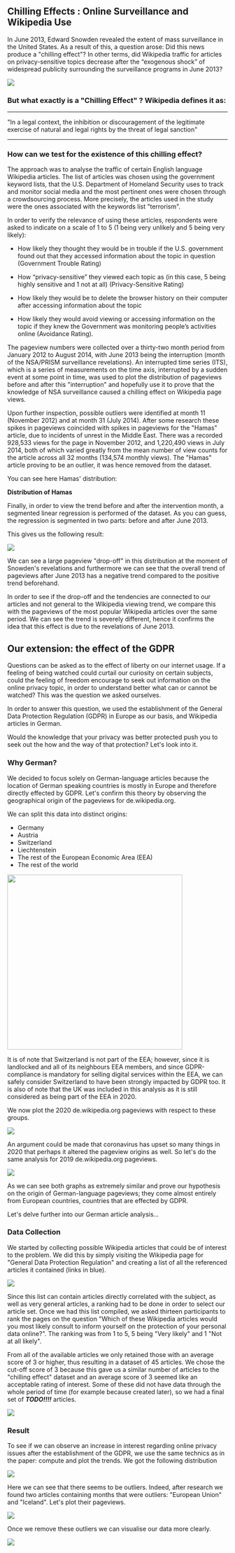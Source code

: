 ## Chilling Effects : Online Surveillance and Wikipedia Use

In June 2013, Edward Snowden revealed the extent of mass surveillance in the United States. As a result of this, a question arose: Did this news produce a "chilling effect"? In other terms, did Wikipedia traffic for articles on privacy-sensitive topics decrease after the “exogenous shock” of widespread publicity surrounding the surveillance programs in June 2013?

<img src="\images\surveillance.jpg">

### But what exactly is a "Chilling Effect" ? Wikipedia defines it as:

---

"In a legal context, the inhibition or discouragement of the legitimate exercise of natural and legal rights by the threat of legal sanction"

---

### How can we test for the existence of this chilling effect?

The approach was to analyse the traffic of certain English language Wikipedia articles. The list of articles was chosen using the government keyword lists, that the U.S. Department of Homeland Security uses to track and monitor social media and the most pertinent ones were chosen through a crowdsourcing process. More precisely, the articles used in the study were the ones associated with the keywords list "terrorism".

In order to verify the relevance of using these articles, respondents were asked to indicate on a scale of 1 to 5 (1 being very unlikely and 5 being very likely):

- How likely they thought they would be in trouble if the U.S. government found out that they accessed information about the topic in question (Government Trouble Rating)

- How “privacy-sensitive” they viewed each topic as (in this case, 5 being highly sensitive and 1 not at all) (Privacy-Sensitive Rating)

- How likely they would be to delete the browser history on their computer after accessing information about the topic

- How likely they would avoid viewing or accessing information on the topic if they knew the Government was monitoring people’s activities online (Avoidance Rating).

The pageview numbers were collected over a thirty-two month period from January 2012 to August 2014, with June 2013 being the interruption (month of the NSA/PRISM surveillance revelations). An interrupted time series (ITS), which is a series of measurements on the time axis, interrupted by a sudden event at some point in time, was used to plot the distribution of pageviews before and after this "interruption" and hopefully use it to prove that the knowledge of NSA surveillance caused a chilling effect on Wikipedia page views.

Upon further inspection, possible outliers were identified at month 11 (November 2012) and at month 31 (July 2014). After some research these spikes in pageviews coincided with spikes in pageviews for the "Hamas" article, due to incidents of unrest in the Middle East. There was a recorded 928,533 views for the page in November
2012, and 1,220,490 views in July 2014, both of which varied greatly from the mean number of view counts for the article across all 32 months (134,574 monthly views). The "Hamas" article proving to be an outlier, it was hence removed from the dataset.

You can see here Hamas' distribution:

**Distribution of Hamas**

Finally, in order to view the trend before and after the intervention month, a segmented linear regression is performed of the dataset. As you can guess, the regression is segmented in two parts: before and after June 2013.

This gives us the following result:

<img src="\images\most_popular.JPG">

We can see a large pageview "drop-off" in this distribution at the moment of Snowden's revelations and furthermore we can see that the overall trend of pageviews after June 2013 has a negative trend compared to the positive trend beforehand.

In order to see if the drop-off and the tendencies are connected to our articles and not general to the Wikipedia viewing trend, we compare this with the pageviews of the most popular Wikipedia articles over the same period. We can see the trend is severely different, hence it confirms the idea that this effect is due to the revelations of June 2013.


## Our extension: the effect of the GDPR

Questions can be asked as to the effect of liberty on our internet usage. If a feeling of being watched could curtail our curiosity on certain subjects, could the feeling of freedom encourage to seek out information on the online privacy topic, in order to understand better what can or cannot be watched? This was the question we asked ourselves.

In order to answer this question, we used the establishment of the General Data Protection Regulation (GDPR) in Europe as our basis, and Wikipedia articles in German.

Would the knowledge that your privacy was better protected push you to seek out the how and the way of that protection? Let's look into it.

### Why German?

We decided to focus solely on German-language articles because the location of German speaking countries is mostly in Europe and therefore directly effected by GDPR. Let's confirm this theory by observing the geographical origin of the pageviews for de.wikipedia.org.

We can split this data into distinct origins:

- Germany
- Austria
- Switzerland
- Liechtenstein
- The rest of the European Economic Area (EEA)
- The rest of the world

<img src="\images\map_europe.jpg" width="400"/>

It is of note that Switzerland is not part of the EEA; however, since it is landlocked and all of its neighbours EEA members, and since GDPR-compliance is mandatory for selling digital services within the EEA, we can safely consider Switzerland to have been strongly impacted by GDPR too. It is also of note that the UK was included in this analysis as it is still considered as being part of the EEA in 2020.

We now plot the 2020 de.wikipedia.org pageviews with respect to these groups.

<img src="\images\german2020.JPG">

An argument could be made that coronavirus has upset so many things in 2020 that perhaps it altered the pageview origins as well. So let's do the same analysis for 2019 de.wikipedia.org pageviews.

<img src="\images\german2019.JPG">

As we can see both graphs as extremely similar and prove our hypothesis on the origin of German-language pageviews; they come almost entirely from European countries, countries that are effected by GDPR.

Let's delve further into our German article analysis...


### Data Collection

We started by collecting possible Wikipedia articles that could be of interest to the problem. We did this by simply visiting the Wikipedia page for "General Data Protection Regulation" and creating a list of all the referenced articles it contained (links in blue).

<img src="\images\GDPR.jpg">

Since this list can contain articles directly correlated with the subject, as well as very general articles, a ranking had to be done in order to select our article set. Once we had this list compiled, we asked thirteen participants to rank the pages on the question "Which of these Wikipedia articles would you most likely consult to inform yourself on the protection of your personal data online?". The ranking was from 1 to 5, 5 being "Very likely" and 1 "Not at all likely".

From all of the available articles we only retained those with an average score of 3 or higher, thus resulting in a dataset of 45 articles. We chose the cut-off score of 3 because this gave us a similar number of articles to the "chilling effect" dataset and an average score of 3 seemed like an acceptable rating of interest. Some of these did not have data through the whole period of time (for example because created later), so we had a final set of ___*TODO!!!!*___ articles.

<img src="\images\wordcloud.jpg">

### Result

To see if we can observe an increase in interest regarding online privacy issues after the establishment of the GDPR, we use the same technics as in the paper: compute and plot the trends. We got the following distribution

<img src="\images\distribution.jpg">

Here we can see that there seems to be outliers. Indeed, after research we found two articles containing months that were outliers: "European Union" and "Iceland". Let's plot their pageviews.

<img src="\images\distribution_iceland.jpg">

Once we remove these outliers we can visualise our data more clearly.

<img src="\images\distribution_cleaned.jpg">



